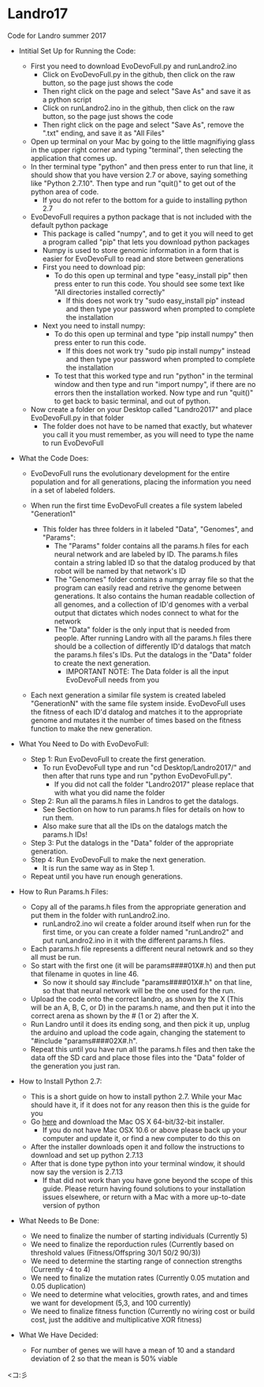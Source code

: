 # Landro17
Code for Landro summer 2017

* Intitial Set Up for Running the Code:
   * First you need to download EvoDevoFull.py and runLandro2.ino
      * Click on EvoDevoFull.py in the github, then click on the raw button, so the page just shows the code
      * Then right click on the page and select "Save As" and save it as a python script
      * Click on runLandro2.ino in the github, then click on the raw button, so the page just shows the code
      * Then right click on the page and select "Save As", remove the ".txt" ending, and save it as "All Files"
   * Open up terminal on your Mac by going to the little magnifiying glass in the upper right corner and typing "terminal", then selecting the application that comes up.
   * In ther terminal type "python" and then press enter to run that line, it should show that you have version 2.7 or above, saying something like "Python 2.7.10". Then type and run "quit()" to get out of the python area of code.
     * If you do not refer to the bottom for a guide to installing python 2.7
   * EvoDevoFull requires a python package that is not included with the default python package
     * This package  is called "numpy", and to get it you will need to get a program called "pip" that lets you download python packages
     * Numpy is used to store genomic information in a form that is easier for EvoDevoFull to read and store between generations
     * First you need to download pip:
        * To do this open up terminal and type "easy_install pip" then press enter to run this code. You should see some text like "All directories installed correctly"
            * If this does not work try "sudo easy_install pip" instead and then type your password when prompted to complete the installation
     * Next you need to install numpy:
        * To do this open up terminal and type "pip install numpy" then press enter to run this code.
            * If this does not work try "sudo pip install numpy" instead and then type your password when prompted to complete the installation
        * To test that this worked type and run "python" in the terminal window and then type and run "import numpy", if there are no errors then the installation worked. Now type and run "quit()" to get back to basic terminal, and out of python.
  * Now create a folder on your Desktop called "Landro2017" and place EvoDevoFull.py in that folder
    * The folder does not have to be named that exactly, but whatever you call it you must remember, as you will need to type the name to run EvoDevoFull

* What the Code Does:
  * EvoDevoFull runs the evolutionary development for the entire population and for all generations, placing the information you need in a set of labeled folders.
  
  * When run the first time EvoDevoFull creates a file system labeled "Generation1"
      * This folder has three folders in it labeled "Data", "Genomes", and "Params":
           * The "Params" folder contains all the params.h files for each neural network and are labeled by ID. The params.h files contain a string labled ID so that the datalog produced by that robot will be named by that network's ID
           * The "Genomes" folder contains a numpy array file so that the program can easily read and retrive the genome between generations. It also contains the human readable collection of all genomes, and a collection of ID'd genomes with a verbal output that dictates which nodes connect to what for the network
           * The "Data" folder is the only input that is needed from people. After running Landro with all the params.h files there should be a collection of differently ID'd datalogs that match the params.h files's IDs. Put the datalogs in the "Data" folder to create the next generation.
              * IMPORTANT NOTE: The Data folder is all the input EvoDevoFull needs from you
             
   * Each next generation a similar file system is created labeled "GenerationN" with the same file system inside. EvoDevoFull uses the fitness of each ID'd datalog and matches it to the appropriate genome and mutates it the number of times based on the fitness function to make the new generation.
   
* What You Need to Do with EvoDevoFull:
  * Step 1: Run EvoDevoFull to create the first generation.
    * To run EvoDevoFull type and run "cd Desktop/Landro2017/" and then after that runs type and run "python EvoDevoFull.py".
      * If you did not call the folder "Landro2017" please replace that with what you did name the folder
  * Step 2: Run all the params.h files in Landros to get the datalogs.
    * See Section on how to run params.h files for details on how to run them.
    * Also make sure that all the IDs on the datalogs match the params.h IDs!
  * Step 3: Put the datalogs in the "Data" folder of the appropriate generation.
  * Step 4: Run EvoDevoFull to make the next generation.
    * It is run the same way as in Step 1.
   * Repeat until you have run enough generations.
   
* How to Run Params.h Files:
  * Copy all of the params.h files from the appropriate generation and put them in the folder with runLandro2.ino.
     * runLandro2.ino wil create a folder around itself when run for the first time, or you can create a folder named "runLandro2" and put runLandro2.ino in it with the different params.h files.
  * Each params.h file represents a different neural netowrk and so they all must be run. 
  * So start with the first one (it will be params####01X#.h) and then put that filename in quotes in line 46.
    * So now it should say #include "params####01X#.h" on that line, so that that neural network will be the one used for the run.
  * Upload the code onto the correct landro, as shown by the X (This will be an A, B, C, or D) in the params.h name, and then put it into the correct arena as shown by the # (1 or 2) after the X.
  * Run Landro until it does its ending song, and then pick it up, unplug the arduino and upload the code again, changing the statement to "#include "params####02X#.h".
  * Repeat this until you have run all the params.h files and then take the data off the SD card and place those files into the "Data" folder of the generation you just ran.
  
* How to Install Python 2.7:
  * This is a short guide on how to install python 2.7. While your Mac should have it, if it does not for any reason then this is the guide for you
  * Go [here](https://www.python.org/downloads/release/python-2713/) and download the Mac OS X 64-bit/32-bit installer.
    * If you do not have Mac OSX 10.6 or above please back up your computer and update it, or find a new computer to do this on
  * After the installer downloads open it and follow the instructions to download and set up python 2.7.13
  * After that is done type python into your terminal window, it should now say the version is 2.7.13
      * If that did not work than you have gone beyond the scope of this guide. Please return having found solutions to your installation issues elsewhere, or return with a Mac with a more up-to-date version of python

* What Needs to Be Done:
  * We need to finalize the number of starting individuals (Currently 5)
  * We need to finalize the reporduction rules (Currently based on threshold values (Fitness/Offspring 30/1 50/2 90/3))
  * We need to determine the starting range of connection strengths (Currently -4 to 4)
  * We need to finalize the mutation rates (Currently 0.05 mutation and 0.05 duplication)
  * We need to determine what velocities, growth rates, and and times we want for development (5,3, and 100 currently)
  * We need to finalize fitness function (Currently no wiring cost or build cost, just the additive and multiplicative XOR fitness)

* What We Have Decided:
  * For number of genes we will have a mean of 10 and a standard deviation of 2 so that the mean is 50% viable



<コ:彡 
